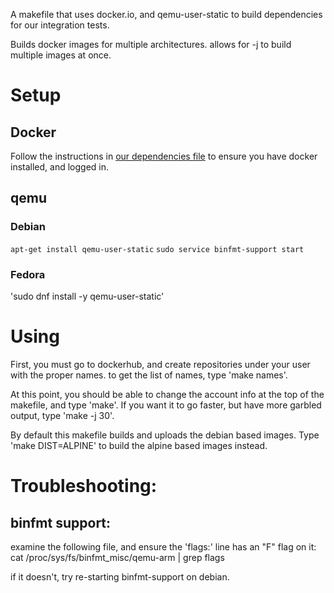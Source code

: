 A makefile that uses docker.io, and qemu-user-static to build dependencies for our integration tests.

Builds docker images for multiple architectures. allows for -j to build multiple images at once.

# Setup

## Docker

Follow the instructions in [our dependencies file](doc/Dependencies.md) to ensure you have docker installed, and logged in.

## qemu

### Debian
`apt-get install qemu-user-static`
`sudo service binfmt-support start`

### Fedora

'sudo dnf install -y qemu-user-static'

# Using

First, you must go to dockerhub, and create repositories under your user with the proper names. to get the list of names, type 'make names'.

At this point, you should be able to change the account info at the top of the makefile, and type 'make'.
If you want it to go faster, but have more garbled output, type 'make -j 30'.

By default this makefile builds and uploads the debian based images. Type 'make DIST=ALPINE' to build the alpine based images instead.

# Troubleshooting:
## binfmt support:

examine the following file, and ensure the 'flags:' line has an "F" flag on it:
cat /proc/sys/fs/binfmt_misc/qemu-arm | grep flags

if it doesn't, try re-starting binfmt-support on debian.

